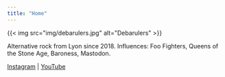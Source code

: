 ```yaml
---
title: "Home"
---
```


{{< img src="img/debarulers.jpg" alt="Debarulers" >}}

Alternative rock from Lyon since 2018. Influences: Foo Fighters, Queens of the Stone Age, Baroness, Mastodon.

[Instagram](https://instagram.com/debarulers_band) | [YouTube](https://youtube.com/@debarulers)
